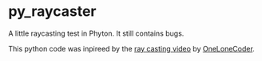 # py_raycaster

A little raycasting test in Phyton. It still contains bugs.

This python code was inpireed by the [ray casting video](https://youtu.be/NbSee-XM7WA) by [OneLoneCoder](https://www.youtube.com/@javidx9).
